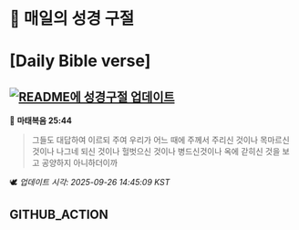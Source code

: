 # 🙏 매일의 성경 구절
# [Daily Bible verse]
## [![README에 성경구절 업데이트](https://github.com/DONGSUKA/first_test/actions/workflows/update-readme-bible.yml/badge.svg)](https://github.com/DONGSUKA/first_test/actions/workflows/update-readme-bible.yml)
<!-- START_BIBLE_VERSE -->
📖 **마태복음 25:44**
> 그들도 대답하여 이르되 주여 우리가 어느 때에 주께서 주리신 것이나 목마르신 것이나 나그네 되신 것이나 헐벗으신 것이나 병드신것이나 옥에 갇히신 것을 보고 공양하지 아니하더이까

🕊️ _업데이트 시각: 2025-09-26 14:45:09 KST_
  <!-- END_BIBLE_VERSE -->
## GITHUB_ACTION
